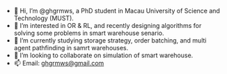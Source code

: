 - 👋 Hi, I’m @ghgrmws, a PhD student in Macau University of Science and Technology (MUST).
- 👀 I’m interested in OR & RL, and recently designing algorithms for solving some problems in smart warehouse senario.
- 🌱 I’m currently studying storage strategy, order batching, and multi agent pathfinding in samrt warehouses.
- 💞️ I’m looking to collaborate on simulation of smart warehouse.
- 📫 Email: ghgrmws@gmail.com
